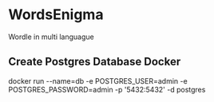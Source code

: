 # WordsEnigma
Wordle in multi languague


## Create Postgres Database Docker
docker run --name=db -e POSTGRES_USER=admin -e POSTGRES_PASSWORD=admin -p '5432:5432' -d postgres
